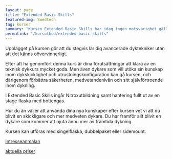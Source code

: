 ```yaml
---
layout: page
title: "Extended Basic Skills"
featured-img: Swedtech
tag: kurser
summary: "Kursen Extended Basic Skills har idag ingen motsvarighet gällande vidareutvecklande kurser."
permalink: "/kursutbud/extended-basic-skills"
---
```


Upplägget på kursen gör att du stegvis lär dig avancerade dyktekniker utan att det känns oövervinnerligt.

Efter att ha genomfört denna kurs är dina förutsättningar att klara av en teknisk dykkurs mycket goda. Men även dykare som vill utöka sin kunskap inom dykskicklighet och utrustningskonfiguration kan gå kursen, och därigenom förbättra säkerheten, medvetandenivån och sitt självförtroende inom dykning.

I Extended Basic Skills ingår Nitroxutbildning samt hantering fullt ut av en stage flaska med bottengas.

Hur du än väljer att använda dina nya kunskaper efter kursen vet vi att du blivit en skickligare och mer medveten dykare. Du har framför allt blivit en dykare som kommer att njuta ännu mer av framtida dykning.

Kursen kan utföras med singelflaska, dubbelpaket eller sidemount.

[Intresseanmälan](mailto:{{site.email}})

[aktuella priser](/kursutbud/priser)
